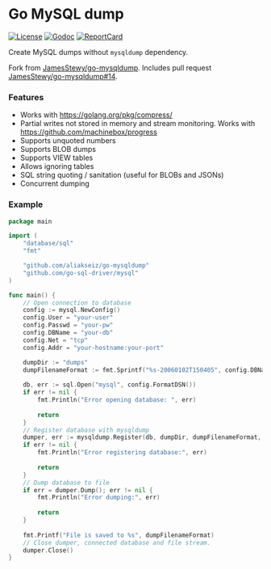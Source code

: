 # Go MySQL dump

[![License][License-Image]][License-Url]
[![Godoc][Godoc-Image]][Godoc-Url]
[![ReportCard][ReportCard-Image]][ReportCard-Url]

Create MySQL dumps without `mysqldump` dependency.

Fork from [JamesStewy/go-mysqldump](https://github.com/JamesStewy/go-mysqldump). Includes pull request [JamesStewy/go-mysqldump#14](https://github.com/JamesStewy/go-mysqldump/pull/14).

### Features
- Works with https://golang.org/pkg/compress/
- Partial writes not stored in memory and stream monitoring. Works with https://github.com/machinebox/progress
- Supports unquoted numbers
- Supports BLOB dumps
- Supports VIEW tables
- Allows ignoring tables
- SQL string quoting / sanitation (useful for BLOBs and JSONs)
- Concurrent dumping


### Example

```go
package main

import (
	"database/sql"
	"fmt"

	"github.com/aliakseiz/go-mysqldump"
	"github.com/go-sql-driver/mysql"
)

func main() {
	// Open connection to database
	config := mysql.NewConfig()
	config.User = "your-user"
	config.Passwd = "your-pw"
	config.DBName = "your-db"
	config.Net = "tcp"
	config.Addr = "your-hostname:your-port"

	dumpDir := "dumps"                                                     // you should create this directory
	dumpFilenameFormat := fmt.Sprintf("%s-20060102T150405", config.DBName) // accepts time layout string and add .sql at the end of file
	
	db, err := sql.Open("mysql", config.FormatDSN())
	if err != nil {
		fmt.Println("Error opening database: ", err)
		
		return
	}
	// Register database with mysqldump
	dumper, err := mysqldump.Register(db, dumpDir, dumpFilenameFormat, config.DBName)
	if err != nil {
		fmt.Println("Error registering database:", err)
		
		return
	}
	// Dump database to file
	if err = dumper.Dump(); err != nil {
		fmt.Println("Error dumping:", err)
		
		return
	}
	
	fmt.Printf("File is saved to %s", dumpFilenameFormat)
	// Close dumper, connected database and file stream.
	dumper.Close()
}

```

[License-Url]: http://opensource.org/licenses/MIT
[License-Image]: https://img.shields.io/npm/l/express.svg

[Stability-Status-Image]: http://badges.github.io/stability-badges/dist/experimental.svg

[Godoc-Url]: https://pkg.go.dev/mod/github.com/aliakseiz/go-mysqldump
[Godoc-Image]: https://godoc.org/github.com/aliakseiz/go-mysqldump?status.svg

[ReportCard-Url]: https://goreportcard.com/report/github.com/aliakseiz/go-mysqldump
[ReportCard-Image]: https://goreportcard.com/badge/github.com/aliakseiz/go-mysqldump
